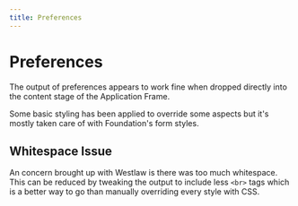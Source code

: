 ```yaml
---
title: Preferences
---
```


# Preferences

The output of preferences appears to work fine when dropped directly into the content stage of the Application Frame.

Some basic styling has been applied to override some aspects but it's mostly taken care of with Foundation's form styles.

## Whitespace Issue

An concern brought up with Westlaw is there was too much whitespace. This can be reduced by tweaking the output to include less `<br>` tags which is a better way to go than manually overriding every style with CSS.